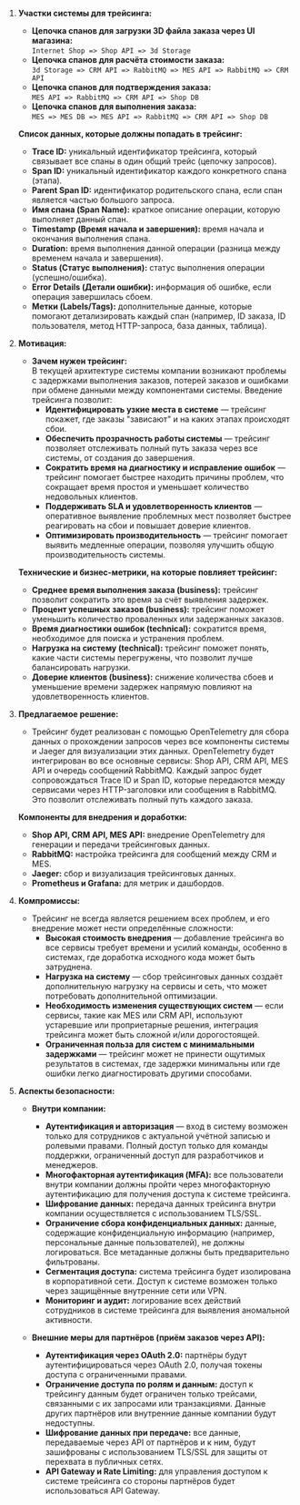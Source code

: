 1. **Участки системы для трейсинга:**
    - **Цепочка спанов для загрузки 3D файла заказа через UI магазина:**  
      `Internet Shop => Shop API => 3d Storage`
    - **Цепочка спанов для расчёта стоимости заказа:**  
      `3d Storage => CRM API => RabbitMQ => MES API => RabbitMQ => CRM API`
    - **Цепочка спанов для подтверждения заказа:**  
      `MES API => RabbitMQ => CRM API => Shop DB`
    - **Цепочка спанов для выполнения заказа:**  
      `MES => MES DB => MES API => RabbitMQ => CRM API => Shop DB`

   **Список данных, которые должны попадать в трейсинг:**
    - **Trace ID:** уникальный идентификатор трейсинга, который связывает все спаны в один общий трейс (цепочку запросов).
    - **Span ID:** уникальный идентификатор каждого конкретного спана (этапа).
    - **Parent Span ID:** идентификатор родительского спана, если спан является частью большого запроса.
    - **Имя спана (Span Name):** краткое описание операции, которую выполняет данный спан.
    - **Timestamp (Время начала и завершения):** время начала и окончания выполнения спана.
    - **Duration:** время выполнения данной операции (разница между временем начала и завершения).
    - **Status (Статус выполнения):** статус выполнения операции (успешно/ошибка).
    - **Error Details (Детали ошибки):** информация об ошибке, если операция завершилась сбоем.
    - **Метки (Labels/Tags):** дополнительные данные, которые помогают детализировать каждый спан (например, ID заказа, ID пользователя, метод HTTP-запроса, база данных, таблица).

2. **Мотивация:**
    - **Зачем нужен трейсинг:**  
      В текущей архитектуре системы компании возникают проблемы с задержками выполнения заказов, потерей заказов и ошибками при обмене данными между компонентами системы. Введение трейсинга позволит:
        - **Идентифицировать узкие места в системе** — трейсинг покажет, где заказы "зависают" и на каких этапах происходят сбои.
        - **Обеспечить прозрачность работы системы** — трейсинг позволяет отслеживать полный путь заказа через все системы, от создания до завершения.
        - **Сократить время на диагностику и исправление ошибок** — трейсинг помогает быстрее находить причины проблем, что сокращает время простоя и уменьшает количество недовольных клиентов.
        - **Поддерживать SLA и удовлетворенность клиентов** — оперативное выявление проблемных мест позволяет быстрее реагировать на сбои и повышает доверие клиентов.
        - **Оптимизировать производительность** — трейсинг помогает выявить медленные операции, позволяя улучшить общую производительность системы.

   **Технические и бизнес-метрики, на которые повлияет трейсинг:**
    - **Среднее время выполнения заказа (business):** трейсинг позволит сократить это время за счёт выявления задержек.
    - **Процент успешных заказов (business):** трейсинг поможет уменьшить количество проваленных или задержанных заказов.
    - **Время диагностики ошибок (technical):** сократится время, необходимое для поиска и устранения проблем.
    - **Нагрузка на систему (technical):** трейсинг поможет понять, какие части системы перегружены, что позволит лучше балансировать нагрузки.
    - **Доверие клиентов (business):** снижение количества сбоев и уменьшение времени задержек напрямую повлияют на удовлетворенность клиентов.

3. **Предлагаемое решение:**
    - Трейсинг будет реализован с помощью OpenTelemetry для сбора данных о прохождении запросов через все компоненты системы и Jaeger для визуализации этих данных. OpenTelemetry будет интегрирован во все основные сервисы: Shop API, CRM API, MES API и очередь сообщений RabbitMQ. Каждый запрос будет сопровождаться Trace ID и Span ID, которые передаются между сервисами через HTTP-заголовки или сообщения в RabbitMQ. Это позволит отслеживать полный путь каждого заказа.

   **Компоненты для внедрения и доработки:**
    - **Shop API, CRM API, MES API:** внедрение OpenTelemetry для генерации и передачи трейсинговых данных.
    - **RabbitMQ:** настройка трейсинга для сообщений между CRM и MES.
    - **Jaeger:** сбор и визуализация трейсинговых данных.
    - **Prometheus и Grafana:** для метрик и дашбордов.

4. **Компромиссы:**
    - Трейсинг не всегда является решением всех проблем, и его внедрение может нести определённые сложности:
        - **Высокая стоимость внедрения** — добавление трейсинга во все сервисы требует времени и усилий команды, особенно в системах, где доработка исходного кода может быть затруднена.
        - **Нагрузка на систему** — сбор трейсинговых данных создаёт дополнительную нагрузку на сервисы и сеть, что может потребовать дополнительной оптимизации.
        - **Необходимость изменения существующих систем** — если сервисы, такие как MES или CRM API, используют устаревшие или проприетарные решения, интеграция трейсинга может быть сложной и/или дорогостоящей.
        - **Ограниченная польза для систем с минимальными задержками** — трейсинг может не принести ощутимых результатов в системах, где задержки минимальны или где ошибки легко диагностировать другими способами.

5. **Аспекты безопасности:**
    - **Внутри компании:**
        - **Аутентификация и авторизация** — вход в систему возможен только для сотрудников с актуальной учётной записью и ролевыми правами. Полный доступ только для команды поддержки, ограниченный доступ для разработчиков и менеджеров.
        - **Многофакторная аутентификация (MFA):** все пользователи внутри компании должны пройти через многофакторную аутентификацию для получения доступа к системе трейсинга.
        - **Шифрование данных:** передача данных трейсинга внутри компании осуществляется с использованием TLS/SSL.
        - **Ограничение сбора конфиденциальных данных:** данные, содержащие конфиденциальную информацию (например, персональные данные пользователей), не должны логироваться. Все метаданные должны быть предварительно фильтрованы.
        - **Сегментация доступа:** система трейсинга будет изолирована в корпоративной сети. Доступ к системе возможен только через защищённые внутренние сети или VPN.
        - **Мониторинг и аудит:** логирование всех действий сотрудников в системе трейсинга для выявления аномальной активности.

    - **Внешние меры для партнёров (приём заказов через API):**
        - **Аутентификация через OAuth 2.0:** партнёры будут аутентифицироваться через OAuth 2.0, получая токены доступа с ограниченными правами.
        - **Ограничение доступа по ролям и данным:** доступ к трейсингу данным будет ограничен только трейсами, связанными с их запросами или транзакциями. Данные других партнёров или внутренние данные компании будут недоступны.
        - **Шифрование данных при передаче:** все данные, передаваемые через API от партнёров и к ним, будут зашифрованы с использованием TLS/SSL для защиты от перехвата в публичных сетях.
        - **API Gateway и Rate Limiting:** для управления доступом к системе трейсинга со стороны партнёров будет использоваться API Gateway.  
